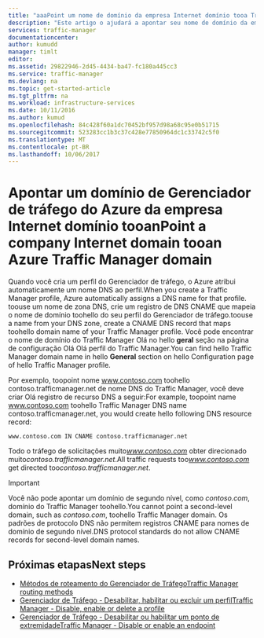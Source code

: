 ```yaml
---
title: "aaaPoint um nome de domínio da empresa Internet domínio tooa Traffic Manager | Microsoft Docs"
description: "Este artigo o ajudará a apontar seu nome de domínio da empresa domínio nome tooa Gerenciador de tráfego."
services: traffic-manager
documentationcenter: 
author: kumudd
manager: timlt
editor: 
ms.assetid: 29822946-2d45-4434-ba47-fc180a445cc3
ms.service: traffic-manager
ms.devlang: na
ms.topic: get-started-article
ms.tgt_pltfrm: na
ms.workload: infrastructure-services
ms.date: 10/11/2016
ms.author: kumud
ms.openlocfilehash: 84c428f60a1dc70452bf957d98a68c95e0b51715
ms.sourcegitcommit: 523283cc1b3c37c428e77850964dc1c33742c5f0
ms.translationtype: MT
ms.contentlocale: pt-BR
ms.lasthandoff: 10/06/2017
---
```

# <a name="point-a-company-internet-domain-tooan-azure-traffic-manager-domain"></a><span data-ttu-id="ebb96-103">Apontar um domínio de Gerenciador de tráfego do Azure da empresa Internet domínio tooan</span><span class="sxs-lookup"><span data-stu-id="ebb96-103">Point a company Internet domain tooan Azure Traffic Manager domain</span></span>

<span data-ttu-id="ebb96-104">Quando você cria um perfil do Gerenciador de tráfego, o Azure atribui automaticamente um nome DNS ao perfil.</span><span class="sxs-lookup"><span data-stu-id="ebb96-104">When you create a Traffic Manager profile, Azure automatically assigns a DNS name for that profile.</span></span> <span data-ttu-id="ebb96-105">toouse um nome de zona DNS, crie um registro de DNS CNAME que mapeia o nome de domínio toohello do seu perfil do Gerenciador de tráfego.</span><span class="sxs-lookup"><span data-stu-id="ebb96-105">toouse a name from your DNS zone, create a CNAME DNS record that maps toohello domain name of your Traffic Manager profile.</span></span> <span data-ttu-id="ebb96-106">Você pode encontrar o nome de domínio do Traffic Manager Olá no hello **geral** seção na página de configuração Olá Olá perfil do Traffic Manager.</span><span class="sxs-lookup"><span data-stu-id="ebb96-106">You can find hello Traffic Manager domain name in hello **General** section on hello Configuration page of hello Traffic Manager profile.</span></span>

<span data-ttu-id="ebb96-107">Por exemplo, toopoint nome www.contoso.com toohello contoso.trafficmanager.net de nome DNS do Traffic Manager, você deve criar Olá registro de recurso DNS a seguir:</span><span class="sxs-lookup"><span data-stu-id="ebb96-107">For example, toopoint name www.contoso.com toohello Traffic Manager DNS name contoso.trafficmanager.net, you would create hello following DNS resource record:</span></span>

    www.contoso.com IN CNAME contoso.trafficmanager.net

<span data-ttu-id="ebb96-108">Todo o tráfego de solicitações muito*www.contoso.com* obter direcionado muito*contoso.trafficmanager.net*.</span><span class="sxs-lookup"><span data-stu-id="ebb96-108">All traffic requests too*www.contoso.com* get directed too*contoso.trafficmanager.net*.</span></span>

> [!IMPORTANT]
> <span data-ttu-id="ebb96-109">Você não pode apontar um domínio de segundo nível, como *contoso.com*, domínio do Traffic Manager toohello.</span><span class="sxs-lookup"><span data-stu-id="ebb96-109">You cannot point a second-level domain, such as *contoso.com*, toohello Traffic Manager domain.</span></span> <span data-ttu-id="ebb96-110">Os padrões de protocolo DNS não permitem registros CNAME para nomes de domínio de segundo nível.</span><span class="sxs-lookup"><span data-stu-id="ebb96-110">DNS protocol standards do not allow CNAME records for second-level domain names.</span></span>

## <a name="next-steps"></a><span data-ttu-id="ebb96-111">Próximas etapas</span><span class="sxs-lookup"><span data-stu-id="ebb96-111">Next steps</span></span>

* [<span data-ttu-id="ebb96-112">Métodos de roteamento do Gerenciador de Tráfego</span><span class="sxs-lookup"><span data-stu-id="ebb96-112">Traffic Manager routing methods</span></span>](traffic-manager-routing-methods.md)
* [<span data-ttu-id="ebb96-113">Gerenciador de Tráfego - Desabilitar, habilitar ou excluir um perfil</span><span class="sxs-lookup"><span data-stu-id="ebb96-113">Traffic Manager - Disable, enable or delete a profile</span></span>](disable-enable-or-delete-a-profile.md)
* [<span data-ttu-id="ebb96-114">Gerenciador de Tráfego - Desabilitar ou habilitar um ponto de extremidade</span><span class="sxs-lookup"><span data-stu-id="ebb96-114">Traffic Manager - Disable or enable an endpoint</span></span>](disable-or-enable-an-endpoint.md)
